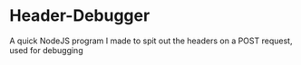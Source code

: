 Header-Debugger
===============

A quick NodeJS program I made to spit out the headers on a POST request, used for debugging
